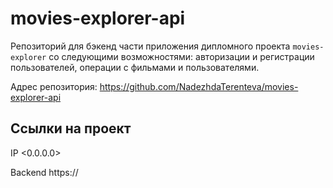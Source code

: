 # movies-explorer-api

Репозиторий для бэкенд части приложения дипломного проекта `movies-explorer` со следующими возможностями: авторизации и регистрации пользователей, операции с фильмами  и пользователями. 

Адрес репозитория: https://github.com/NadezhdaTerenteva/movies-explorer-api

## Ссылки на проект

IP <0.0.0.0>

Backend https://
